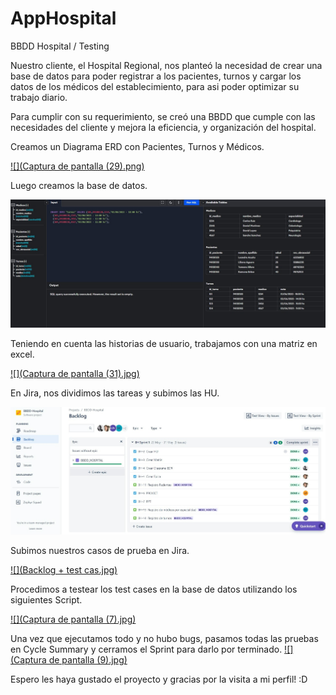 # AppHospital
BBDD Hospital / Testing

Nuestro cliente, el Hospital Regional, nos planteó la necesidad de crear una base de datos para poder registrar a los pacientes, turnos y cargar los datos de los médicos del establecimiento, para asi poder optimizar su trabajo diario. 

Para cumplir con su requerimiento, se creó una BBDD que cumple con las necesidades del cliente y mejora la eficiencia, y organización del hospital. 

Creamos un Diagrama ERD con Pacientes, Turnos y Médicos. 

[![](Captura de pantalla (29).png)]()

Luego creamos la base de datos.

[![](BBDD.jpg)]()

Teniendo en cuenta las historias de usuario, trabajamos con una matriz en excel.

[![](Captura de pantalla (31).jpg)]()

En Jira, nos dividimos las tareas y subimos las HU.

[![](Backlog.jpg)]()

Subimos nuestros casos de prueba en Jira.

[![](Backlog + test cas.jpg)]()

Procedimos a testear los test cases en la base de datos utilizando los siguientes Script.

[![](Captura de pantalla (7).jpg)]()

Una vez que ejecutamos todo y no hubo bugs, pasamos todas las pruebas en Cycle Summary y cerramos el Sprint para darlo por terminado.
[![](Captura de pantalla (9).jpg)]()

Espero les haya gustado el proyecto y gracias por la visita a mi perfil! :D 
